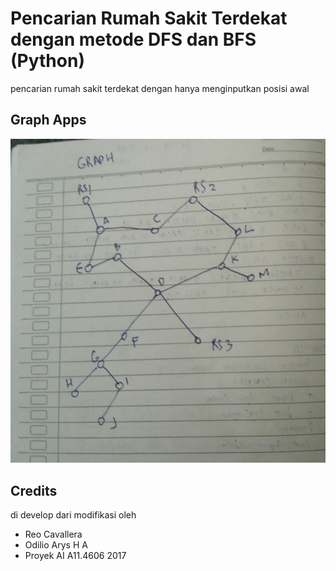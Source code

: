 Pencarian Rumah Sakit Terdekat dengan metode DFS dan BFS (Python)
===========================
pencarian rumah sakit terdekat dengan hanya menginputkan posisi awal 

## Graph Apps
![graph](https://raw.githubusercontent.com/odiliohafidh/Pencarian-Rumahsakit-Terdekat-dengan-metode-dfs-dan-bfs-python-/master/graph.jpg "graph")

## Credits
di develop dari modifikasi oleh
 - Reo Cavallera
 - Odilio Arys H A
 - Proyek  AI A11.4606 2017
